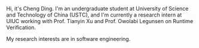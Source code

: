 Hi, it's Cheng Ding. I'm an undergraduate student at University of Science and Technology of China (USTC), and I'm currently a research intern at UIUC working with Prof. Tianyin Xu and Prof. Owolabi Legunsen on Runtime Verification.

My research interests are in software engineering.